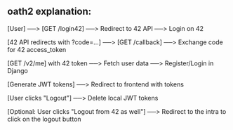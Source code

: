 ## oath2 explanation:

[User] ──> [GET /login42] ──> Redirect to 42 API ──> Login on 42

[42 API redirects with ?code=...] ──> [GET /callback] ──> Exchange code for 42 access_token

[GET /v2/me] with 42 token ──> Fetch user data ──> Register/Login in Django

[Generate JWT tokens] ──> Redirect to frontend with tokens

[User clicks "Logout"] ──> Delete local JWT tokens

[Optional: User clicks "Logout from 42 as well"] ──> Redirect to the intra to click on the logout button

